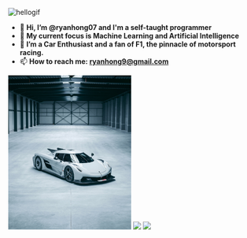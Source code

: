 <p align="left"><img width="999" src="https://github.com/alansmathew/alansmathew/raw/master/lang.gif" alt="hellogif" /></p>


- 👋 **Hi, I’m @ryanhong07 and I'm a self-taught programmer**
- 🌱 **My current focus is Machine Learning and Artificial Intelligence**
- 👀 **I’m a Car Enthusiast and a fan of F1, the pinnacle of motorsport racing.**
- 📫 **How to reach me: ryanhong9@gmail.com**

 
  
<p float="left">
  <img src="https://github.com/ryanhong07/ryanhong07/blob/main/FJYrhfZXEAAkRxp_1.jpg" width="250" />
  <img src="https://github.com/ryanhong07/ryanhong07/blob/main/FJYrhfaWQAAvYzP_1.jpg" width="250" /> 
  <img src="https://github.com/ryanhong07/ryanhong07/blob/main/FJYrhfZXsAY3_7b.jpg" width="250" />
</p>
